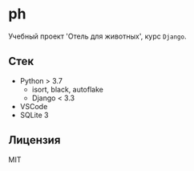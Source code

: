 # ph

Учебный проект 'Отель для животных', курс `Django`.

## Стек

- Python > 3.7
  - isort, black, autoflake
  - Django < 3.3
- VSCode
- SQLite 3

## Лицензия

MIT
